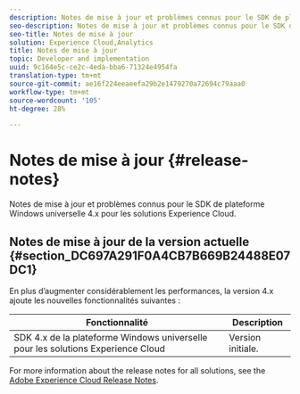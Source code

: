 ```yaml
---
description: Notes de mise à jour et problèmes connus pour le SDK de plateforme Windows universelle 4.x pour les solutions Experience Cloud.
seo-description: Notes de mise à jour et problèmes connus pour le SDK de plateforme Windows universelle 4.x pour les solutions Experience Cloud.
seo-title: Notes de mise à jour
solution: Experience Cloud,Analytics
title: Notes de mise à jour
topic: Developer and implementation
uuid: 9c164e5c-ce2c-4eda-bba6-71324e4954fa
translation-type: tm+mt
source-git-commit: ae16f224eeaeefa29b2e1479270a72694c79aaa0
workflow-type: tm+mt
source-wordcount: '105'
ht-degree: 28%

---
```



# Notes de mise à jour {#release-notes}

Notes de mise à jour et problèmes connus pour le SDK de plateforme Windows universelle 4.x pour les solutions Experience Cloud.

## Notes de mise à jour de la version actuelle {#section_DC697A291F0A4CB7B669B24488E07DC1}

En plus d’augmenter considérablement les performances, la version 4.x ajoute les nouvelles fonctionnalités suivantes :

| Fonctionnalité | Description |
|--- |--- |
| SDK 4.x de la plateforme Windows universelle pour les solutions Experience Cloud | Version initiale. |


For more information about the release notes for all solutions, see the [Adobe Experience Cloud Release Notes](https://docs.adobe.com/content/help/fr-FR/release-notes/experience-cloud/current.html).
